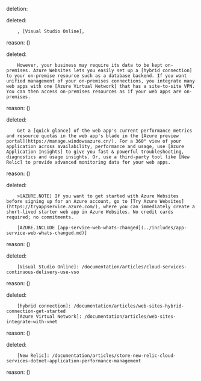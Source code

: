 deletion:

deleted:

		, [Visual Studio Online],

reason: ()

deleted:

		However, your business may require its data to be kept on-premises. Azure Websites lets you easily set up a [hybrid connection] to your on-premise resource such as a database backend. If you want unified management of your on-premises connections, you integrate many web apps with one [Azure Virtual Network] that has a site-to-site VPN. You can then access on-premises resources as if your web apps are on-premises.

reason: ()

deleted:

		Get a [quick glance] of the web app's current performance metrics and resource quotas in the web app's blade in the [Azure preview portal](https://manage.windowsazure.cn/). For a 360° view of your application across availability, performance and usage, use [Azure Application Insights] to give you fast & powerful troubleshooting, diagnostics and usage insights. Or, use a third-party tool like [New Relic] to provide advanced monitoring data for your web apps.

reason: ()

deleted:

		>[AZURE.NOTE] If you want to get started with Azure Websites before signing up for an Azure account, go to [Try Azure Websites](https://tryappservice.azure.com/), where you can immediately create a short-lived starter web app in Azure Websites. No credit cards required; no commitments.
		
		[AZURE.INCLUDE [app-service-web-whats-changed](../includes/app-service-web-whats-changed.md)]

reason: ()

deleted:

		[Visual Studio Online]: /documentation/articles/cloud-services-continuous-delivery-use-vso

reason: ()

deleted:

		[hybrid connection]: /documentation/articles/web-sites-hybrid-connection-get-started
		[Azure Virtual Network]: /documentation/articles/web-sites-integrate-with-vnet

reason: ()

deleted:

		[New Relic]: /documentation/articles/store-new-relic-cloud-services-dotnet-application-performance-management

reason: ()

